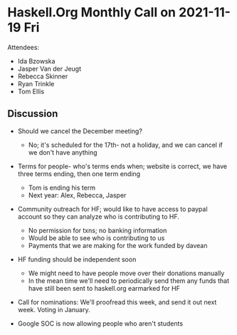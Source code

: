 # Haskell.Org Monthly Call on 2021-11-19 Fri

Attendees:

 -  Ida Bzowska
 -  Jasper Van der Jeugt
 -  Rebecca Skinner
 -  Ryan Trinkle
 -  Tom Ellis

## Discussion

- Should we cancel the December meeting?
  - No; it's scheduled for the 17th- not a holiday, and we can cancel
    if we don't have anything

- Terms for people- who's terms ends when;
  website is correct, we have three terms ending, then one term ending
  - Tom is ending his term
  - Next year: Alex, Rebecca, Jasper

- Community outreach for HF; would like to have access to paypal
  account so they can analyze who is contributing to HF.
  - No permission for txns; no banking information
  - Would be able to see who is contributing to us
  - Payments that we are making for the work funded by davean

- HF funding should be independent soon
  - We might need to have people move over their donations manually
  - In the mean time we'll need to periodically send them any funds
    that have still been sent to haskell.org earmarked for HF

- Call for nominations: We'll proofread this week, and send it out
  next week. Voting in January.

- Google SOC is now allowing people who aren't students
